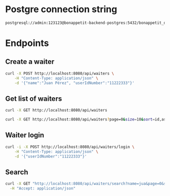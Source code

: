# Postgre connection string
```bash
postgresql://admin:123123@bonappetit-backend-postgres:5432/bonappetit_db?options=-c%20TimeZone=America/Santiago
```

# Endpoints

## Create a waiter
```bash
curl -X POST http://localhost:8080/api/waiters \
    -H "Content-Type: application/json" \
    -d '{"name":"Juan Pérez", "userIdNumber":"11222333"}'
```

## Get list of waiters
```bash
curl -X GET http://localhost:8080/api/waiters
```

```bash
curl -X GET http://localhost:8080/api/waiters?page=0&size=10&sort=id,asc
```

## Waiter login
```bash
curl -i -X POST http://localhost:8080/api/waiters/login \
    -H "Content-Type: application/json" \
    -d '{"userIdNumber":"11222333"}'
```

## Search
```bash
curl -X GET "http://localhost:8080/api/waiters/search?name=jua&page=0&size=10&sort=name,asc" \
  -H "Accept: application/json"
```